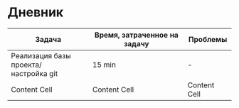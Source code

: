 # Дневник
| Задача  | Время, затраченное на задачу | Проблемы |
| ------------- | ------------- | ------------- |
| Реализация базы проекта/<br>настройка git  | 15 min  | -  |
| Content Cell  | Content Cell  | Content Cell  |
